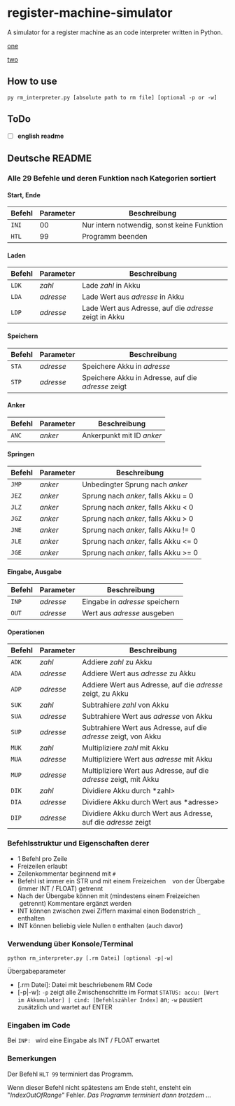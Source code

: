 # register-machine-simulator
A simulator for a register machine as an code interpreter written in Python.

[one](blob/main/examples/faculty.rm)

[two](examples/faculty.rm)

## How to use
```
py rm_interpreter.py [absolute path to rm file] [optional -p or -w]
```

## ToDo

* [ ] __**english readme**__

## Deutsche README

### Alle 29 Befehle und deren Funktion nach Kategorien sortiert

#### Start, Ende

Befehl | Parameter | Beschreibung
------ | --------- | ------------
`INI` | 00 | Nur intern notwendig, sonst keine Funktion
`HTL` | 99 | Programm beenden

#### Laden

Befehl | Parameter | Beschreibung
------ | --------- | ------------
`LDK` | *zahl* | Lade *zahl* in Akku
`LDA` | *adresse* | Lade Wert aus *adresse* in Akku
`LDP` | *adresse* | Lade Wert aus Adresse, auf die *adresse* zeigt in Akku

#### Speichern

Befehl | Parameter | Beschreibung
------ | --------- | ------------
`STA` | *adresse* | Speichere Akku in *adresse*
`STP` | *adresse* | Speichere Akku in Adresse, auf die *adresse* zeigt

#### Anker

Befehl | Parameter | Beschreibung
------ | --------- | ------------
`ANC` | *anker* | Ankerpunkt mit ID *anker*

#### Springen

Befehl | Parameter | Beschreibung
------ | --------- | ------------
`JMP` | *anker* | Unbedingter Sprung nach *anker*
`JEZ` | *anker* | Sprung nach *anker*, falls Akku = 0
`JLZ` | *anker* | Sprung nach *anker*, falls Akku < 0
`JGZ` | *anker* | Sprung nach *anker*, falls Akku > 0
`JNE` | *anker* | Sprung nach *anker*, falls Akku != 0
`JLE` | *anker* | Sprung nach *anker*, falls Akku <= 0
`JGE` | *anker* | Sprung nach *anker*, falls Akku >= 0

#### Eingabe, Ausgabe

Befehl | Parameter | Beschreibung
------ | --------- | ------------
`INP` | *adresse* | Eingabe in *adresse* speichern
`OUT` | *adresse* | Wert aus *adresse* ausgeben

#### Operationen

Befehl | Parameter | Beschreibung
------ | --------- | ------------
`ADK` | *zahl* | Addiere *zahl* zu Akku
`ADA` | *adresse* | Addiere Wert aus *adresse* zu Akku
`ADP` | *adresse* | Addiere Wert aus Adresse, auf die *adresse* zeigt, zu Akku
`SUK` | *zahl* | Subtrahiere *zahl* von Akku
`SUA` | *adresse* | Subtrahiere Wert aus *adresse* von Akku
`SUP` | *adresse* | Subtrahiere Wert aus Adresse, auf die *adresse* zeigt, von Akku
`MUK` | *zahl* | Multipliziere *zahl* mit Akku
`MUA` | *adresse* | Multipliziere Wert aus *adresse* mit Akku
`MUP` | *adresse* | Multipliziere Wert aus Adresse, auf die *adresse* zeigt, mit Akku
`DIK` | *zahl* | Dividiere Akku durch *zahl>
`DIA` | *adresse* | Dividiere Akku durch Wert aus *adresse>
`DIP` | *adresse* | Dividiere Akku durch Wert aus Adresse, auf die *adresse* zeigt

### Befehlsstruktur und Eigenschaften derer

* 1 Befehl pro Zeile
* Freizeilen erlaubt
* Zeilenkommentar beginnend mit `#`
* Befehl ist immer ein STR und mit einem Freizeichen ` `&nbsp;von der Übergabe (immer INT / FLOAT) getrennt
* Nach der Übergabe können mit (mindestens einem Freizeichen ` `&nbsp;getrennt) Kommentare ergänzt werden
* INT können zwischen zwei Ziffern maximal einen Bodenstrich `_` enthalten
* INT können beliebig viele Nullen `0` enthalten (auch davor)

### Verwendung über Konsole/Terminal

```
python rm_interpreter.py [.rm Datei] [optional -p|-w]
```

Übergabeparameter

* [.rm Datei]: Datei mit beschriebenem RM Code
* [-p|-w]: `-p` zeigt alle Zwischenschritte im Format `STATUS: accu: [Wert im Akkumulator] | cind: [Befehlszähler Index]` an; `-w` pausiert zusätzlich und wartet auf ENTER

### Eingaben im Code

Bei `INP: `&nbsp;wird eine Eingabe als INT / FLOAT erwartet

### Bemerkungen

Der Befehl `HLT 99` terminiert das Programm.

Wenn dieser Befehl nicht spätestens am Ende steht, ensteht ein "*IndexOutOfRange*" Fehler. *Das Programm terminiert dann trotzdem ...*

